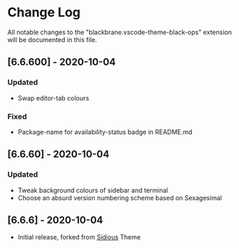 # Change Log

All notable changes to the "blackbrane.vscode-theme-black-ops" extension will be documented in this file.

## [6.6.600] - 2020-10-04

### Updated

- Swap editor-tab colours

### Fixed

- Package-name for availability-status badge in README.md

## [6.6.60] - 2020-10-04

### Updated

- Tweak background colours of sidebar and terminal
- Choose an absurd version numbering scheme based on Sexagesimal

## [6.6.6] - 2020-10-04

- Initial release, forked from [Sidious] Theme

[Sidious]: https://github.com/sidiousvic/sidious-vscode-theme/

